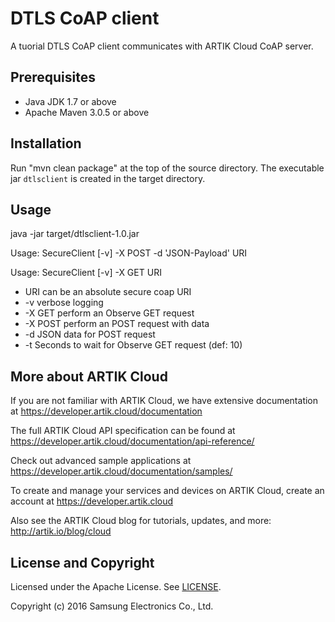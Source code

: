 # DTLS CoAP client 

A tuorial DTLS CoAP client communicates with ARTIK Cloud CoAP server.

Prerequisites
-------------

 - Java JDK 1.7 or above
 - Apache Maven 3.0.5 or above

Installation
---------------------

Run "mvn clean package" at the top of the source directory.
The executable jar `dtlsclient` is created in the target directory.

Usage
------

java -jar target/dtlsclient-1.0.jar

Usage: SecureClient [-v] -X POST -d 'JSON-Payload' URI

Usage: SecureClient [-v] -X GET URI

 - URI can be an absolute secure coap URI
 - -v          verbose logging
 - -X GET      perform an Observe GET request
 - -X POST     perform an POST request with data
 - -d <data>   JSON data for POST request
 - -t <sec>    Seconds to wait for Observe GET request (def: 10)

More about ARTIK Cloud
----------------------

If you are not familiar with ARTIK Cloud, we have extensive documentation at https://developer.artik.cloud/documentation

The full ARTIK Cloud API specification can be found at https://developer.artik.cloud/documentation/api-reference/

Check out advanced sample applications at https://developer.artik.cloud/documentation/samples/

To create and manage your services and devices on ARTIK Cloud, create an account at https://developer.artik.cloud

Also see the ARTIK Cloud blog for tutorials, updates, and more: http://artik.io/blog/cloud

License and Copyright
---------------------

Licensed under the Apache License. See [LICENSE](https://github.com/artikcloud/tutorial-java-dtls-coap-client/blob/master/LICENSE).

Copyright (c) 2016 Samsung Electronics Co., Ltd.
